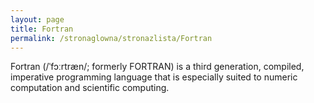 ```yaml
---
layout: page
title: Fortran
permalink: /stronaglowna/stronazlista/Fortran
---
```

Fortran (/ˈfɔːrtræn/; formerly FORTRAN) is a third generation, compiled, imperative programming language that is especially suited to numeric computation and scientific computing.